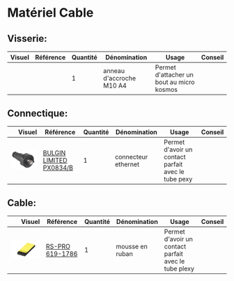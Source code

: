 # Matériel Cable

## Visserie:
| Visuel | Référence | Quantité | Dénomination | Usage | Conseil |
|-------:|-----------|----------|--------------------------|-----------------------------------------|----------|
|        |           |         1| anneau d'accroche M10 A4 |Permet d'attacher un bout au micro kosmos |          |



## Connectique:
| Visuel | Référence | Quantité | Dénomination | Usage | Conseil |
|-------:|-----------|----------|--------------------------|-----------------------------------------|----------|
|![ethernet renforcé](pictures/equipments/cable/connecteur_ethernet.PNG)   |[BULGIN LIMITED PX0834/B](https://fr.farnell.com/bulgin/px0834-b/connecteur-precable-rj45/dp/9667733?st=bulgin%20px0834/b)           |         1| connecteur ethernet          |Permet d'avoir un contact parfait avec le tube pexy|          |

## Cable:
| Visuel | Référence | Quantité | Dénomination | Usage | Conseil |
|-------:|-----------|----------|--------------------------|-----------------------------------------|----------|
|![mousse_ruban](pictures/equipments/trepied/mousse_ruban.PNG)   |[RS-PRO 619-1786](https://fr.rs-online.com/web/p/rubans-mousse/6191786)           |         1| mousse en ruban          |Permet d'avoir un contact parfait avec le tube plexy|          |
